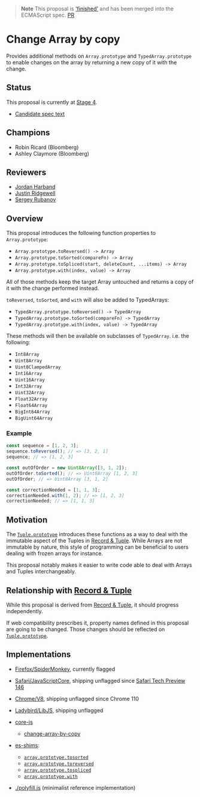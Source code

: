 > **Note**
> This proposal is ['finished'](https://github.com/tc39/proposals/blob/main/finished-proposals.md) and has been merged into the ECMAScript spec. [PR](https://github.com/tc39/ecma262/pull/2997)

# Change Array by copy

Provides additional methods on `Array.prototype` and `TypedArray.prototype` to enable changes on the array by returning a new copy of it with the change.

## Status

This proposal is currently at [Stage 4].

- [Candidate spec text][spec]

[Stage 4]: https://github.com/tc39/proposals/commit/ad4df8435f27f39eda26db3b940ae151980c8015#diff-af1d66eb7dbbf6f66e871d26bcad07076a557256a957f558ca21e60924e2b0b7
[spec]: https://github.com/tc39/ecma262/pull/2997/files

## Champions

- Robin Ricard (Bloomberg)
- Ashley Claymore (Bloomberg)

## Reviewers

- [Jordan Harband](https://github.com/ljharb)
- [Justin Ridgewell](https://github.com/jridgewell)
- [Sergey Rubanov](https://github.com/chicoxyzzy)

## Overview

This proposal introduces the following function properties to `Array.prototype`:

- `Array.prototype.toReversed() -> Array`
- `Array.prototype.toSorted(compareFn) -> Array`
- `Array.prototype.toSpliced(start, deleteCount, ...items) -> Array`
- `Array.prototype.with(index, value) -> Array`

All of those methods keep the target Array untouched and returns a copy of it with the change performed instead.

`toReversed`, `toSorted`, and `with` will also be added to TypedArrays:

- `TypedArray.prototype.toReversed() -> TypedArray`
- `TypedArray.prototype.toSorted(compareFn) -> TypedArray`
- `TypedArray.prototype.with(index, value) -> TypedArray`

These methods will then be available on subclasses of `TypedArray`. i.e. the following:

- `Int8Array`
- `Uint8Array`
- `Uint8ClampedArray`
- `Int16Array`
- `Uint16Array`
- `Int32Array`
- `Uint32Array`
- `Float32Array`
- `Float64Array`
- `BigInt64Array`
- `BigUint64Array`

### Example

```js
const sequence = [1, 2, 3];
sequence.toReversed(); // => [3, 2, 1]
sequence; // => [1, 2, 3]

const outOfOrder = new Uint8Array([3, 1, 2]);
outOfOrder.toSorted(); // => Uint8Array [1, 2, 3]
outOfOrder; // => Uint8Array [3, 1, 2]

const correctionNeeded = [1, 1, 3];
correctionNeeded.with(1, 2); // => [1, 2, 3]
correctionNeeded; // => [1, 1, 3]
```

## Motivation

The [`Tuple.prototype`][tuple-proto] introduces these functions as a way to deal with the immutable aspect of the Tuples in [Record & Tuple][r-t]. While Arrays are not immutable by nature, this style of programming can be beneficial to users dealing with frozen arrays for instance.

This proposal notably makes it easier to write code able to deal with Arrays and Tuples interchangeably.

## Relationship with [Record & Tuple][r-t]

While this proposal is derived from [Record & Tuple][r-t], it should progress independently.

If web compatibility prescribes it, property names defined in this proposal are going to be changed. Those changes should be reflected on [`Tuple.prototype`][tuple-proto].

[tuple-proto]: https://tc39.es/proposal-record-tuple/#sec-properties-of-the-tuple-prototype-object
[r-t]: https://github.com/tc39/proposal-record-tuple

## Implementations

 - [Firefox/SpiderMonkey](https://bugzilla.mozilla.org/show_bug.cgi?id=1729563), currently flagged
 - [Safari/JavaScriptCore](https://bugs.webkit.org/show_bug.cgi?id=234604), shipping unflagged since [Safari Tech Preview 146](https://developer.apple.com/safari/technology-preview/release-notes/#:~:text=bug%20tracker.-,Release%20146,-Note%3A%20Tab)
 - [Chrome/V8](https://bugs.chromium.org/p/v8/issues/detail?id=12764), shipping unflagged since Chrome 110

 - [Ladybird/LibJS](https://github.com/SerenityOS/serenity/issues/16353), shipping unflagged

 - [core-js](https://github.com/zloirock/core-js)
   - [change-array-by-copy](https://github.com/zloirock/core-js#change-array-by-copy)

 - [es-shims](https://github.com/es-shims):
   - [`array.prototype.tosorted`](https://www.npmjs.com/package/array.prototype.tosorted)
   - [`array.prototype.toreversed`](https://www.npmjs.com/package/array.prototype.toreversed)
   - [`array.prototype.tospliced`](https://www.npmjs.com/package/array.prototype.tospliced)
   - [`array.prototype.with`](https://www.npmjs.com/package/array.prototype.with)

- [./polyfill.js](./polyfill.js) (minimalist reference implementation)
